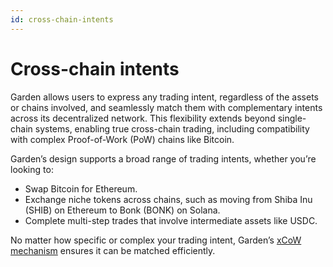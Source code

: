 ```yaml
---
id: cross-chain-intents
---
```


# Cross-chain intents

Garden allows users to express any trading intent, regardless of the assets or chains involved, and seamlessly match them with complementary intents across its decentralized network. This flexibility extends beyond single-chain systems, enabling true cross-chain trading, including compatibility with complex Proof-of-Work (PoW) chains like Bitcoin.

Garden’s design supports a broad range of trading intents, whether you’re looking to:

* Swap Bitcoin for Ethereum.
* Exchange niche tokens across chains, such as moving from Shiba Inu (SHIB) on Ethereum to Bonk (BONK) on Solana.
* Complete multi-step trades that involve intermediate assets like USDC.

No matter how specific or complex your trading intent, Garden’s [xCoW mechanism](../how-it-works/cross-chain-coincidence-of-wants-xcow.md) ensures it can be matched efficiently.